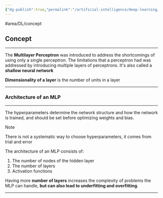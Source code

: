 ```yaml
---
{"dg-publish":true,"permalink":"/artificial-intelligence/deep-learning/multilayer-perceptron-mlp/"}
---
```


#area/DL/concept 

## Concept
---

The **Multilayer Perceptron** was introduced to address the shortcomings of using only a single perceptron. The limitations that a perceptron had was addressed by introducing multiple layers of perceptrons. It's also called a **shallow neural network** 

**Dimensionality of a layer** is the number of units in a layer

---

### Architecture of an MLP
---

The hyperparameters determine the network structure and how the network is trained, and should be set before optimizing weights and bias. 

>[!NOTE] 
>There is not a systematic way to choose hyperparameters, it comes from trial and error

The architecture of an MLP consists of:
1. The number of nodes of the hidden layer
2. The number of layers
3. Activation functions

Having more **number of layers** increases the complexity of problems the MLP can handle, **but can also lead to underfitting and overfitting**.

---

###